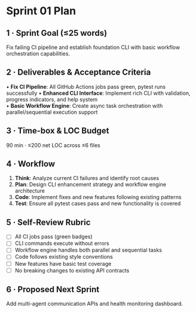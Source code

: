 # Sprint 01 Plan

## 1 · Sprint Goal (≤25 words)
Fix failing CI pipeline and establish foundation CLI with basic workflow orchestration capabilities.

## 2 · Deliverables & Acceptance Criteria

• **Fix CI Pipeline**: All GitHub Actions jobs pass green, pytest runs successfully
• **Enhanced CLI Interface**: Implement rich CLI with validation, progress indicators, and help system  
• **Basic Workflow Engine**: Create async task orchestration with parallel/sequential execution support

## 3 · Time-box & LOC Budget
90 min · ≤200 net LOC across ≤6 files

## 4 · Workflow

1. **Think**: Analyze current CI failures and identify root causes
2. **Plan**: Design CLI enhancement strategy and workflow engine architecture  
3. **Code**: Implement fixes and new features following existing patterns
4. **Test**: Ensure all pytest cases pass and new functionality is covered

## 5 · Self-Review Rubric

- [ ] All CI jobs pass (green badges)
- [ ] CLI commands execute without errors
- [ ] Workflow engine handles both parallel and sequential tasks
- [ ] Code follows existing style conventions
- [ ] New features have basic test coverage
- [ ] No breaking changes to existing API contracts

## 6 · Proposed Next Sprint
Add multi-agent communication APIs and health monitoring dashboard. 